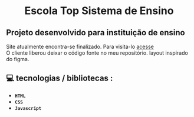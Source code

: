 <h1 align="center" >Escola Top Sistema de Ensino</h1>

<h2> 
   Projeto desenvolvido para instituição de ensino
 </h2>
 
 <p> 
    Site atualmente encontra-se finalizado. Para visita-lo <a href="https://topsistemadeensino.com/"> acesse </a> <br>
    O cliente liberou deixar o código fonte no meu repositório.
     layout inspirado do figma.
 </p>

<h2> 
 💻 tecnologias / bibliotecas :
</h2>

- <strong> `HTML` <strong>
- <strong> `CSS` <strong>
- <strong> `Javascript` <strong>
